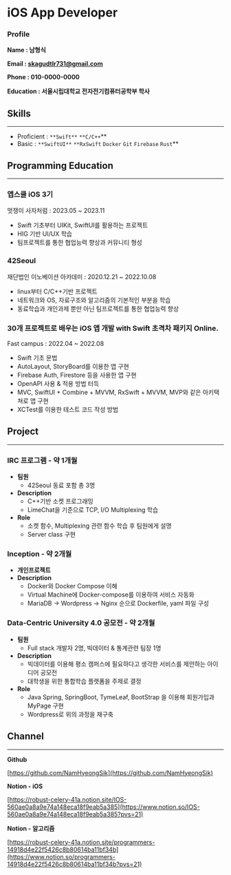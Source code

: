 # iOS App Developer

### Profile

**Name : 남형식**

**Email : skagudtlr731@gmail.com**

**Phone : 010-0000-0000**

**Education : 
서울시립대학교 전자전기컴퓨터공학부 학사**

## Skills

---

- Proficient : `**Swift**` `**C/C++`**
- Basic : `**SwiftUI**` `**RxSwift` `Docker` `Git` `Firebase` `Rust`**

## Programming Education

---

### 앱스쿨 iOS 3기

멋쟁이 사자처럼 : 2023.05 ~ 2023.11

- Swift 기초부터 UIKit, SwiftUI를 활용하는 프로젝트
- HIG 기반 UI/UX 학습
- 팀프로젝트를 통한 협업능력 향상과 커뮤니티 형성

### 42Seoul

재단법인 이노베이션 아카데미 : 2020.12.21 ~ 2022.10.08 

- linux부터 C/C++기반 프로젝트
- 네트워크와 OS, 자료구조와 알고리즘의 기본적인 부분을 학습
- 동료학습과 개인과제 뿐만 아닌 팀프로젝트를 통한 협업능력 향상

### **30개 프로젝트로 배우는 iOS 앱 개발 with Swift 초격차 패키지 Online.**

Fast campus : 2022.04 ~ 2022.08

- Swift 기초 문법
- AutoLayout, StoryBoard를 이용한 앱 구현
- Firebase Auth, Firestore 등을 사용한 앱 구현
- OpenAPI 사용 & 적용 방법 터득
- MVC, SwiftUI + Combine + MVVM, RxSwift + MVVM, MVP와 같은 아키택쳐로 앱 구현
- XCTest를 이용한 테스트 코드 작성 방법

## Project

---

### IRC 프로그램 - 약 1개월

- **팀원**
    - 42Seoul 동료 포함 총 3명
- **Description**
    - C++기반 소켓 프로그래밍
    - LimeChat을 기준으로 TCP, I/O Multiplexing 학습
- **Role**
    - 소켓 함수, Multiplexing 관련 함수 학습 후 팀원에게 설명
    - Server class 구현

### Inception - 약 2개월

- **개인프로젝트**
- **Description**
    - Docker와 Docker Compose 이해
    - Virtual Machine에 Docker-compose를 이용하여 서비스 자동화
    - MariaDB → Wordpress → Nginx 순으로 Dockerfile, yaml 파일 구성

### Data-Centric University 4.0 공모전 - 약 2개월

- **팀원**
    - Full stack 개발자 2명, 빅데이터 & 통계관련 팀장 1명
- **Description**
    - 빅데이터를 이용해 평소 캠퍼스에 필요하다고 생각한 서비스를 제안하는 아이디어 공모전
    - 대학생을 위한 통합학습 플랫폼을 주제로 결정
- **Role**
    - Java Spring, SpringBoot, TymeLeaf, BootStrap 을 이용해 회원가입과 MyPage 구현
    - Wordpress로 위의 과정을 재구축

## Channel

---

**Github**

[https://github.com/NamHyeongSik](https://github.com/NamHyeongSik)

**Notion - iOS**

[https://robust-celery-41a.notion.site/IOS-560ae0a8a9e74a148eca18f9eab5a385](https://www.notion.so/IOS-560ae0a8a9e74a148eca18f9eab5a385?pvs=21)

**Notion - 알고리즘**

[https://robust-celery-41a.notion.site/programmers-14918d4e22f5426c8b80614ba11bf34b](https://www.notion.so/programmers-14918d4e22f5426c8b80614ba11bf34b?pvs=21)
